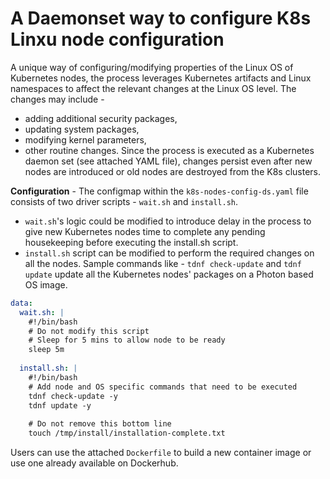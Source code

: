 # A Daemonset way to configure K8s Linxu node configuration

A unique way of configuring/modifying properties of the Linux OS of Kubernetes nodes, the process leverages Kubernetes artifacts and Linux namespaces to affect the relevant changes at the Linux OS level. The changes may include -
- adding additional security packages, 
- updating system packages, 
- modifying kernel parameters,
- other routine changes.
Since the process is executed as a Kubernetes daemon set (see attached YAML file), changes persist even after new nodes are introduced or old nodes are destroyed from the K8s clusters.  

**Configuration** - The configmap within the `k8s-nodes-config-ds.yaml` file consists of two driver scripts - `wait.sh` and `install.sh`. 
* `wait.sh`'s logic could be modified to introduce delay in the process to give new Kubernetes nodes time to complete any pending housekeeping before executing the install.sh script.  
* `install.sh` script can be modified to perform the required changes on all the nodes. Sample commands like  - `tdnf check-update` and `tdnf update` update all the Kubernetes nodes' packages on a Photon based OS image.

```yaml
data:
  wait.sh: |
    #!/bin/bash
    # Do not modify this script
    # Sleep for 5 mins to allow node to be ready
    sleep 5m
    
  install.sh: |
    #!/bin/bash
    # Add node and OS specific commands that need to be executed
    tdnf check-update -y
    tdnf update -y
    
    # Do not remove this bottom line
    touch /tmp/install/installation-complete.txt
```

Users can use the attached `Dockerfile` to build a new container image or use one already available on Dockerhub. 
